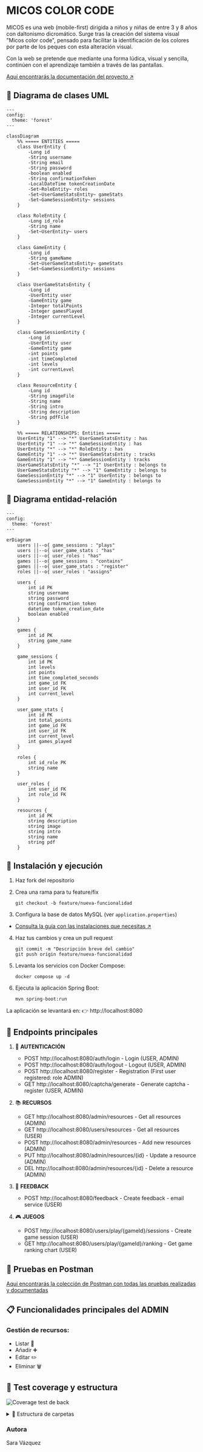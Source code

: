 # MICOS COLOR CODE

MICOS es una web (mobile-first) dirigida a niños y niñas de entre 3 y 8 años con daltonismo dicromático. Surge tras la creación del sistema visual "Micos color code", pensado para facilitar la identificación de los colores por parte de los peques con esta alteración visual. 

Con la web se pretende que mediante una forma lúdica, visual y sencilla, continúen con el aprendizaje también a través de las pantallas. 

[Aquí encontrarás la documentación del proyecto ↗︎](https://www.notion.so/sara-vazquez/MICOS-PROYECTO-FINAL-23fd5565c5b68048a775fc74e9a9f749)


## 📓 Diagrama de clases UML
```mermaid
---
config:
  theme: 'forest'
---

classDiagram
    %% ===== ENTITIES =====
    class UserEntity {
        -Long id
        -String username
        -String email
        -String password
        -boolean enabled
        -String confirmationToken
        -LocalDateTime tokenCreationDate
        -Set~RoleEntity~ roles
        -Set~UserGameStatsEntity~ gameStats
        -Set~GameSessionEntity~ sessions
    }

    class RoleEntity {
        -Long id_role
        -String name
        -Set~UserEntity~ users
    }

    class GameEntity {
        -Long id
        -String gameName
        -Set~UserGameStatsEntity~ gameStats
        -Set~GameSessionEntity~ sessions
    }

    class UserGameStatsEntity {
        -Long id
        -UserEntity user
        -GameEntity game
        -Integer totalPoints
        -Integer gamesPlayed
        -Integer currentLevel
    }

    class GameSessionEntity {
        -Long id
        -UserEntity user
        -GameEntity game
        -int points
        -int timeCompleted
        -int levels
        -int currentLevel
    }

    class ResourceEntity {
        -Long id
        -String imageFile
        -String name
        -String intro
        -String description
        -String pdfFile
    }

    %% ===== RELATIONSHIPS: Entities =====
    UserEntity "1" --> "*" UserGameStatsEntity : has
    UserEntity "1" --> "*" GameSessionEntity : has
    UserEntity "*" --> "*" RoleEntity : has
    GameEntity "1" --> "*" UserGameStatsEntity : tracks
    GameEntity "1" --> "*" GameSessionEntity : tracks
    UserGameStatsEntity "*" --> "1" UserEntity : belongs to
    UserGameStatsEntity "*" --> "1" GameEntity : belongs to
    GameSessionEntity "*" --> "1" UserEntity : belongs to
    GameSessionEntity "*" --> "1" GameEntity : belongs to

```

## 📙 Diagrama entidad-relación
```mermaid
---
config:
  theme: 'forest'
---

erDiagram
    users ||--o{ game_sessions : "plays"
    users ||--o{ user_game_stats : "has"
    users ||--o{ user_roles : "has"
    games ||--o{ game_sessions : "contains"
    games ||--o{ user_game_stats : "register"
    roles ||--o{ user_roles : "assigns"

    users {
        int id PK
        string username
        string password
        string confirmation_token
        datetime token_creation_date
        boolean enabled
    }

    games {
        int id PK
        string game_name
    }

    game_sessions {
        int id PK
        int levels
        int points
        int time_completed_seconds
        int game_id FK
        int user_id FK
        int current_level
    }

    user_game_stats {
        int id PK
        int total_points
        int game_id FK
        int user_id FK
        int current_level
        int games_played
    }

    roles {
        int id_role PK
        string name
    }

    user_roles {
        int user_id FK
        int role_id FK
    }

    resources {
        int id PK
        string description
        string image
        string intro
        string name
        string pdf
    }
```

## 🚀 Instalación y ejecución
1. Haz fork del repositorio

2. Crea una rama para tu feature/fix
	 ```
	 git checkout -b feature/nueva-funcionalidad
	 ```

3. Configura la base de datos MySQL (ver `application.properties`)
   
- [Consulta la guía con las instalaciones que necesitas ↗︎](https://www.notion.so/sara-vazquez/Instalaciones-back-28dd5565c5b6805e823dc9f9ec5170d9)

4. Haz tus cambios y crea un pull request
 	 ```
	 git commit -m "Descripción breve del cambio"
	 git push origin feature/nueva-funcionalidad
	 ```

5. Levanta los servicios con Docker Compose:
	 ```
	 docker compose up -d
	 ```

6. Ejecuta la aplicación Spring Boot:
	 ```
	 mvn spring-boot:run
	 ```

  La aplicación se levantará en:
👉 http://localhost:8080


## 🔗 Endpoints principales

1. 🔐 **AUTENTICACIÓN**

	- POST http://localhost:8080/auth/login - Login (USER, ADMIN)
	- POST http://localhost:8080/auth/logout - Logout (USER, ADMIN)
	- POST http://localhost:8080/register - Registration (First user registered: role ADMIN)
	- GET http://localhost:8080/captcha/generate - Generate captcha - register (USER, ADMIN)

2. 📚 **RECURSOS**

	- GET http://localhost:8080/admin/resources - Get all resources (ADMIN)
	- GET http://localhost:8080/users/resources - Get all resources (USER)
	- POST http://localhost:8080/admin/resources  - Add new resources (ADMIN)
	- PUT http://localhost:8080/admin/resources/{id} - Update a resource (ADMIN)
	- DEL http://localhost:8080/admin/resources/{id} - Delete a resource (ADMIN)

3. 📄 **FEEDBACK**

	- POST http://localhost:8080/feedback - Create feedback - email service (USER)

4. 🎮 **JUEGOS**

	- POST http://localhost:8080/users/play/{gameId}/sessions - Create game session (USER)
	- GET http://localhost:8080/users/play/{gameId}/ranking - Get game ranking chart (USER)


## 📯 Pruebas en Postman
[Aquí encontrarás la colección de Postman con todas las pruebas realizadas y documentadas](https://lunar-rocket-4378638.postman.co/workspace/Micos-Color-Code~285e65ce-5ab6-47e7-b8b9-561f4583a023/collection/45994293-ef366550-d042-46ab-985c-3a5388e09d83?action=share&creator=45994293)

## 📋 Funcionalidades principales del ADMIN
### Gestión de recursos:
  - Listar 📄
  - Añadir ➕
  - Editar ✏️
  - Eliminar 🗑

## 🧪 Test coverage y estructura
![Coverage test de back](src/assets/coverage-back.png)
<details>
    <summary>📂 Estructura de carpetas</summary>

```
├── mvn
├── src
│   ├── main
│   │   ├── java
│   │   │   └── dev
│   │   │       └── sara
│   │   │          └── micos_color_code	
│	│   │              ├── auth
│	│   │              │  ├── AuthController.java
│	│   │              │  ├── AuthRequestDto.java
│	│   │              │  ├── AppointmentResponseDTO.java
│	│   │              │  ├── AuthResponseDTO.java
│	│   │              │  ├── AuthService.java
│	│   │              │  └── AuthServiceImpl.java
│	│   │              ├──captcha
│	│   │     		   │	├── CaptchaController.java
│	│   │              │  	└── CaptchaService.java
│	│   │              ├──config
│	│   │     		   │	├── CorsConfig.java
│	│   │     		   │	├── RepeatableContentCatchingRequestWrapper.java
│	│   │     		   │	├── RequestLogginFilter.java
│	│   │     		   │	├── SecurityConfig.java
│	│   │              │  	└── WebConfig.java
│	│   │              ├──feedback
│	│   │     		   │	├── FeedbackController.java
│	│   │     		   │	├── FeedbackRequestDTO.java
│	│   │              │  	└── FeedbackService.java
│	│   │              ├──means
│	│   │              │   ├── AdminResourceController.java
│	│   │              │   ├── AdminResourceService.java
│	│   │              │   ├── ResourceController.java
│	│   │              │   ├── ResourceDetailsResponseDTO.java
│	│   │              │   ├── ResourceEntity.java
│	│   │              │   ├── ResourceItemResponseDTO.java
│	│   │              │   ├── ResourceMapper.java
│	│   │              │   ├── ResourceNotFoundException.java
│	│   │              │   ├── ResourceRepository.java
│	│   │              │   ├── ResourceRequestDTO.java
│	│   │              │   └── ResourceService.java
│	│   │              ├── play
│	│   │              │   ├── GameEntity.java
│	│   │              │   ├── GameNotFoundException.java
│	│   │              │   └── GameRepository.java
│	│   │              ├── role
│	│   │              │   ├── RoleEntity.java
│	│   │              │   └── RoleRepository.java
│	│   │              ├── security
│	│   │              │   ├── CustomUserDetails.java
│	│   │              │   ├── CustomUserDetailsService.java
│	│   │              │   ├── JwtService.java
│	│   │              │   ├── SecurityUtils.java
│	│   │              │   └── UnauthorizedException.java
│	│   │              ├── sessions
│	│   │              │   ├── GameSessionController.java
│	│   │              │   ├── GameSessionEntity.java
│	│   │              │   ├── GameSessionRepository.java
│	│   │              │   ├── GameSessionRequestDTO.java
│	│   │              │   ├── GameSessionResponseDTO.java
│	│   │              │   └── GameSessionService.java
│	│   │              ├── stats
│	│   │              │   ├── RankingPlayerDTO.java
│	│   │              │   ├── RankingResponseDTO.java
│	│   │              │   ├── UserGameStatsController.java
│	│   │              │   ├── UserGameStatsEntity.java
│	│   │              │   ├── UserGameStatsRepository.java
│	│   │              │   └── UserGameStatsService.java
│	│   │              ├── user
│	│   │              │   ├── UserController.java
│	│   │              │   ├── UserEntity.java
│	│   │              │   ├── UserMapper.java
│	│   │              │   ├── UserRepository.java
│	│   │              │   ├── UserRequestDTO.java
│	│   │              │   ├── UserResponseDTO.java
│	│   │              │   ├── UserUpdateDTO.java
│	│   │              │   └── UserService.java
│	│   │              ├── util
│	│   │              │   ├── ApiMessageDTO.java
│	│   │              │   ├── EmailService.java
│	│   │              │   └── EmailServiceImpl.java
│	│   │              └── MicosColorCodeApplication.java
│   │   └── resources
│   │       ├── static
│   │       ├── templates
│   │       │   └── confirmation-email.html
│   │       ├── application-devmysql.properties
│   │       ├── application.properties
│   │       └── data.sql
│   │
│   └── test
│       └── java
│           └── dev
│               └── sara
│					└── micos_color_code
│	                   ├── integration
│	                   │  ├── AdminResourceControllerIntegrationTest.java
│	                   │  ├── RegisterControllerIntegrationTest.java
│	                   │  └── ResourceControllerIntegrationTest.java
│	                   ├── unit
│	                   │  ├── AdminResourceServiceTest.java
│	                   │  ├── AuthServiceImplTest.java
│	                   │  ├── CaptchaServiceTest.java
│	                   │  ├── FeedbackServiceTest.java
│	                   │  ├── GameSessionServiceTest.java
│	                   │  ├── JwtServiceTest.java
│	                   │  ├── RegisterServiceImplTest.java
│	                   │  ├── ResourceServiceTest.java
│	                   │  ├── UserEntityTest.java
│	                   │  ├── UserGameStatsEntityTest.java
│	                   │  ├── UserGameStatsServiceTest.java
│	                   │  ├── UserMapperTest.java
│	                   │  └── UserServiceTest.java
│	                   ├── MicosColorCodeApplicationTest.java
│	                   ├── TestcontainersConfiguration.java
│	                   ├── TestMicosColorCodeApplication.java
│					   └──resources
│ 					   	  ├── uploads
│  					   	  │    ├── images
│					   	  │    └── pdfs
│ 					   	  └── application-test.properties
│
│
│                   
├── uploads
│ 	├── images
│ 	└── pdfs
├── .env
├── .gitattributes
├── .gitignore
├── compose.yaml
├── mvnw
├── mvnw.cmd
├── pom.xml
└── README.md
```
</details>

### Autora
Sara Vázquez
